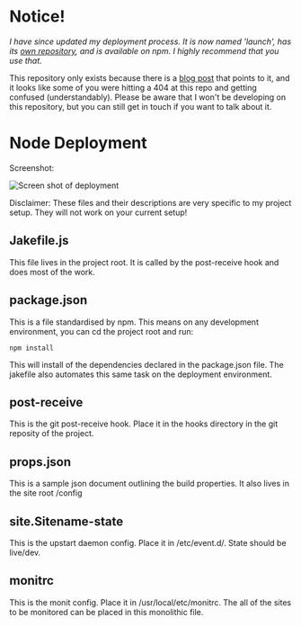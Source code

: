# Notice!

*I have since updated my deployment process. It is now named 'launch', has its [own repository](http://github.com/bengourley/launch), and is available on npm. I highly recommend that you use that.*

This repository only exists because there is a [blog post](http://blog.clock.co.uk/2011/04/11/deploying-node-js-apps/) that points to it, and it looks like some of you were hitting a 404 at this repo and getting confused (understandably). Please be aware that I won't be developing on this repository, but you can still get in touch if you want to talk about it.

# Node Deployment

Screenshot:

![Screen shot of deployment](http://f.cl.ly/items/3k3z1V3M2s272t2Q392O/Screen%20Shot%202011-08-03%20at%2023.19.13.png "Screenshot")

Disclaimer: These files and their descriptions are very specific to my project setup. They will not work on your current setup!

## Jakefile.js

This file lives in the project root. It is called by the post-receive hook and does most of the work.

## package.json

This is a file standardised by npm. This means on any development environment, you can cd the project root and run:
	
	npm install

This will install of the dependencies declared in the package.json file. The jakefile also automates this same task on the deployment environment.


## post-receive

This is the git post-receive hook. Place it in the hooks directory in the git reposity of the project.


## props.json

This is a sample json document outlining the build properties. It also lives in the site root /config


## site.Sitename-state

This is the upstart daemon config. Place it in /etc/event.d/. State should be live/dev.


## monitrc

This is the monit config. Place it in /usr/local/etc/monitrc. The all of the sites to be monitored can be placed in this monolithic file.
